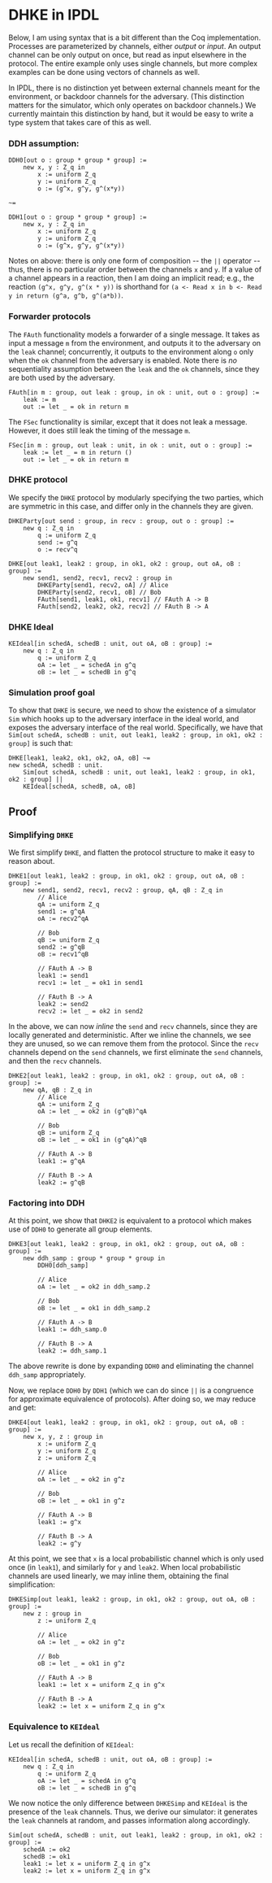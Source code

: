 
# DHKE in IPDL

Below, I am using syntax that is a bit different than the Coq implementation.
Processes are parameterized by channels, either _output_ or _input_. 
An output channel can be only output on once, but read as input elsewhere in the protocol.
The entire example only uses single channels, but more complex examples
can be done using vectors of channels as well.

In IPDL, there is no distinction yet between external channels meant for the environment, or backdoor channels for the adversary. (This distinction matters for the simulator, which only operates on backdoor channels.) We currently maintain this distinction by hand, but it would be easy to write a type system that takes care of this as well. 

### DDH assumption:

    DDH0[out o : group * group * group] :=
        new x, y : Z_q in
            x := uniform Z_q 
            y := uniform Z_q
            o := (g^x, g^y, g^(x*y))

    ~=

    DDH1[out o : group * group * group] :=
        new x, y : Z_q in
            x := uniform Z_q 
            y := uniform Z_q
            o := (g^x, g^y, g^(x*y))

Notes on above: there is only one form of composition -- the `||` operator -- thus, there is no particular order between the channels `x` and `y`. If a value of a channel appears in a reaction,
then I am doing an implicit read; e.g., the reaction `(g^x, g^y, g^(x * y))` is shorthand for
`(a <- Read x in b <- Read y in return (g^a, g^b, g^(a*b))`.

### Forwarder protocols

The `FAuth` functionality models a forwarder of a single message. It takes as input a message `m` from the environment, and outputs it to the adversary on the `leak` channel; concurrently, it outputs to the environment along `o` only when the `ok` channel from the adversary is enabled. Note there is _no_ sequentiality assumption between the `leak` and the `ok` channels, since they are both used by the adversary.

    FAuth[in m : group, out leak : group, in ok : unit, out o : group] :=
        leak := m
        out := let _ = ok in return m


The `FSec` functionality is similar, except that it does not leak a message. However, it does still leak the timing of the message `m`.

    FSec[in m : group, out leak : unit, in ok : unit, out o : group] :=
        leak := let _ = m in return ()
        out := let _ = ok in return m

    
### DHKE protocol

We specify the `DHKE` protocol by modularly specifying the two parties, which are symmetric in this case, and differ only in the channels they are given. 

    DHKEParty[out send : group, in recv : group, out o : group] :=
        new q : Z_q in
            q := uniform Z_q
            send := g^q
            o := recv^q

    DHKE[out leak1, leak2 : group, in ok1, ok2 : group, out oA, oB : group] :=
        new send1, send2, recv1, recv2 : group in
            DHKEParty[send1, recv2, oA] // Alice
            DHKEParty[send2, recv1, oB] // Bob
            FAuth[send1, leak1, ok1, recv1] // FAuth A -> B
            FAuth[send2, leak2, ok2, recv2] // FAuth B -> A


### DHKE Ideal

    KEIdeal[in schedA, schedB : unit, out oA, oB : group] :=
        new q : Z_q in
            q := uniform Z_q
            oA := let _ = schedA in g^q
            oB := let _ = schedB in g^q

### Simulation proof goal

To show that `DHKE` is secure, we need to show the existence of a simulator `Sim` which hooks up to the adversary interface in the ideal world, and exposes the adversary interface of the real world. Specifically, we have that `Sim[out schedA, schedB : unit, out leak1, leak2 : group, in ok1, ok2 : group]` is such that:

    DHKE[leak1, leak2, ok1, ok2, oA, oB] ~= 
    new schedA, schedB : unit. 
        Sim[out schedA, schedB : unit, out leak1, leak2 : group, in ok1, ok2 : group] ||
        KEIdeal[schedA, schedB, oA, oB]


## Proof

### Simplifying `DHKE`

We first simplify `DHKE`, and flatten the protocol structure to make it easy to reason about.


    DHKE1[out leak1, leak2 : group, in ok1, ok2 : group, out oA, oB : group] :=
        new send1, send2, recv1, recv2 : group, qA, qB : Z_q in
            // Alice
            qA := uniform Z_q
            send1 := g^qA
            oA := recv2^qA

            // Bob
            qB := uniform Z_q
            send2 := g^qB
            oB := recv1^qB

            // FAuth A -> B
            leak1 := send1
            recv1 := let _ = ok1 in send1

            // FAuth B -> A
            leak2 := send2
            recv2 := let _ = ok2 in send2


In the above, we can now _inline_ the `send` and `recv` channels, since they are locally generated and deterministic. After we inline the channels, we see they are unused, so we can remove them from the protocol. Since the `recv` channels depend on the `send` channels, we first eliminate the `send` channels, and then the `recv` channels.

    DHKE2[out leak1, leak2 : group, in ok1, ok2 : group, out oA, oB : group] :=
        new qA, qB : Z_q in
            // Alice
            qA := uniform Z_q
            oA := let _ = ok2 in (g^qB)^qA

            // Bob
            qB := uniform Z_q
            oB := let _ = ok1 in (g^qA)^qB

            // FAuth A -> B
            leak1 := g^qA

            // FAuth B -> A
            leak2 := g^qB

### Factoring into DDH

At this point, we show that `DHKE2` is equivalent to a protocol which makes use of `DDH0` to generate all group elements.

    DHKE3[out leak1, leak2 : group, in ok1, ok2 : group, out oA, oB : group] :=
        new ddh_samp : group * group * group in
            DDH0[ddh_samp]

            // Alice
            oA := let _ = ok2 in ddh_samp.2

            // Bob
            oB := let _ = ok1 in ddh_samp.2

            // FAuth A -> B
            leak1 := ddh_samp.0

            // FAuth B -> A
            leak2 := ddh_samp.1

The above rewrite is done by expanding `DDH0` and eliminating the channel `ddh_samp` appropriately.

Now, we replace `DDH0` by `DDH1` (which we can do since `||` is a congruence for approximate equivalence of protocols). After doing so, we may reduce and get:

    DHKE4[out leak1, leak2 : group, in ok1, ok2 : group, out oA, oB : group] :=
        new x, y, z : group in
            x := uniform Z_q
            y := uniform Z_q
            z := uniform Z_q

            // Alice
            oA := let _ = ok2 in g^z

            // Bob
            oB := let _ = ok1 in g^z

            // FAuth A -> B
            leak1 := g^x

            // FAuth B -> A
            leak2 := g^y

At this point, we see that `x` is a local probabilistic channel which is only used once (in `leak1`), and similarly for `y` and `leak2`. When local probabilistic channels are used linearly, we may inline them, obtaining the final simplification:

    DHKESimp[out leak1, leak2 : group, in ok1, ok2 : group, out oA, oB : group] :=
        new z : group in
            z := uniform Z_q

            // Alice
            oA := let _ = ok2 in g^z

            // Bob
            oB := let _ = ok1 in g^z

            // FAuth A -> B
            leak1 := let x = uniform Z_q in g^x

            // FAuth B -> A
            leak2 := let x = uniform Z_q in g^x

### Equivalence to `KEIdeal`

Let us recall the definition of `KEIdeal`:

    KEIdeal[in schedA, schedB : unit, out oA, oB : group] :=
        new q : Z_q in
            q := uniform Z_q
            oA := let _ = schedA in g^q
            oB := let _ = schedB in g^q


We now notice the only difference between `DHKESimp` and `KEIdeal` is the presence of the `leak` channels. Thus, we derive our simulator: it generates the `leak` channels at random, and passes information along accordingly.

    Sim[out schedA, schedB : unit, out leak1, leak2 : group, in ok1, ok2 : group] :=
        schedA := ok2
        schedB := ok1
        leak1 := let x = uniform Z_q in g^x
        leak2 := let x = uniform Z_q in g^x

